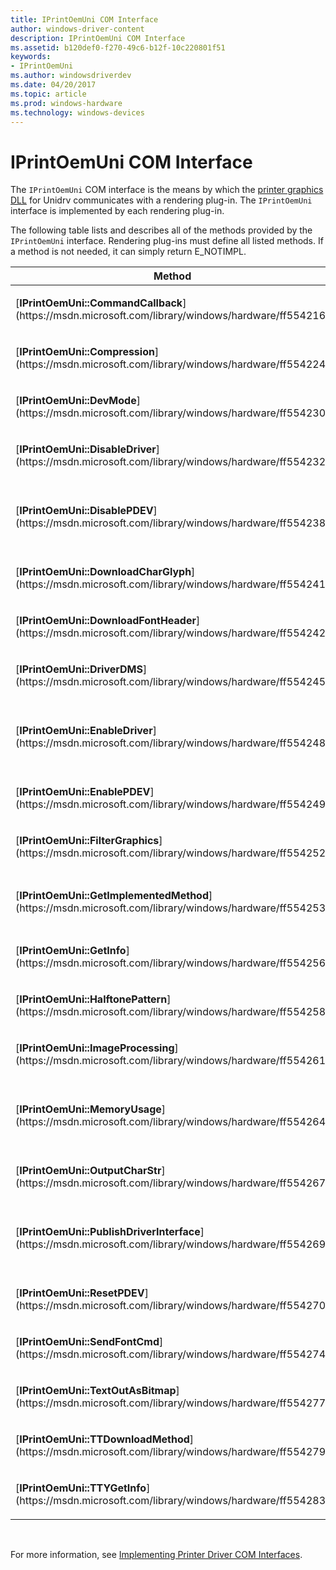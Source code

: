 ```yaml
---
title: IPrintOemUni COM Interface
author: windows-driver-content
description: IPrintOemUni COM Interface
ms.assetid: b120def0-f270-49c6-b12f-10c220801f51
keywords:
- IPrintOemUni
ms.author: windowsdriverdev
ms.date: 04/20/2017
ms.topic: article
ms.prod: windows-hardware
ms.technology: windows-devices
---
```


# IPrintOemUni COM Interface





The `IPrintOemUni` COM interface is the means by which the [printer graphics DLL](printer-graphics-dll.md) for Unidrv communicates with a rendering plug-in. The `IPrintOemUni` interface is implemented by each rendering plug-in.

The following table lists and describes all of the methods provided by the `IPrintOemUni` interface. Rendering plug-ins must define all listed methods. If a method is not needed, it can simply return E\_NOTIMPL.

<table>
<colgroup>
<col width="50%" />
<col width="50%" />
</colgroup>
<thead>
<tr class="header">
<th>Method</th>
<th>Description</th>
</tr>
</thead>
<tbody>
<tr class="odd">
<td><p>[<strong>IPrintOemUni::CommandCallback</strong>](https://msdn.microsoft.com/library/windows/hardware/ff554216)</p></td>
<td><p>Allows a rendering plug-in to provide dynamically generated printer commands.</p></td>
</tr>
<tr class="even">
<td><p>[<strong>IPrintOemUni::Compression</strong>](https://msdn.microsoft.com/library/windows/hardware/ff554224)</p></td>
<td><p>Allows a rendering plug-in to provide a customized bitmap compression method.</p></td>
</tr>
<tr class="odd">
<td><p>[<strong>IPrintOemUni::DevMode</strong>](https://msdn.microsoft.com/library/windows/hardware/ff554230)</p></td>
<td><p>Performs operations on a rendering plug-in's private DEVMODE members.</p></td>
</tr>
<tr class="even">
<td><p>[<strong>IPrintOemUni::DisableDriver</strong>](https://msdn.microsoft.com/library/windows/hardware/ff554232)</p></td>
<td><p>Frees resources that were allocated by a rendering plug-in's <strong>IPrintOemUni::EnableDriver</strong> method.</p></td>
</tr>
<tr class="odd">
<td><p>[<strong>IPrintOemUni::DisablePDEV</strong>](https://msdn.microsoft.com/library/windows/hardware/ff554238)</p></td>
<td><p>Allows a rendering plug-in to delete the private PDEV structure that was allocated by its [<strong>IPrintOemUni::EnablePDEV</strong>](https://msdn.microsoft.com/library/windows/hardware/ff554249) method.</p></td>
</tr>
<tr class="even">
<td><p>[<strong>IPrintOemUni::DownloadCharGlyph</strong>](https://msdn.microsoft.com/library/windows/hardware/ff554241)</p></td>
<td><p>Allows a rendering plug-in to download a character glyph for a specified soft font to the printer.</p></td>
</tr>
<tr class="odd">
<td><p>[<strong>IPrintOemUni::DownloadFontHeader</strong>](https://msdn.microsoft.com/library/windows/hardware/ff554242)</p></td>
<td><p>Allows a rendering plug-in to download a font's header information to a printer.</p></td>
</tr>
<tr class="even">
<td><p>[<strong>IPrintOemUni::DriverDMS</strong>](https://msdn.microsoft.com/library/windows/hardware/ff554245)</p></td>
<td><p>Allows a rendering plug-in to indicate that it will use a device-managed drawing surface.</p></td>
</tr>
<tr class="odd">
<td><p>[<strong>IPrintOemUni::EnableDriver</strong>](https://msdn.microsoft.com/library/windows/hardware/ff554248)</p></td>
<td><p>Allows a rendering plug-in to hook out some graphics DDI functions. Note that this method and <strong>IPrintOemUni::DisableDriver</strong> must be considered as a pair; if one is implemented, the other must be implemented as well.</p></td>
</tr>
<tr class="even">
<td><p>[<strong>IPrintOemUni::EnablePDEV</strong>](https://msdn.microsoft.com/library/windows/hardware/ff554249)</p></td>
<td><p>Allows a rendering plug-in to create its own PDEV structure.</p></td>
</tr>
<tr class="odd">
<td><p>[<strong>IPrintOemUni::FilterGraphics</strong>](https://msdn.microsoft.com/library/windows/hardware/ff554252)</p></td>
<td><p>Allows a rendering plug-in to modify scan line data and send it to the spooler.</p></td>
</tr>
<tr class="even">
<td><p>[<strong>IPrintOemUni::GetImplementedMethod</strong>](https://msdn.microsoft.com/library/windows/hardware/ff554253)</p></td>
<td><p>(Implementation required.) Allows Unidrv to determine which <code>IPrintOemUni</code> interface methods have been implemented by a rendering plug-in.</p></td>
</tr>
<tr class="odd">
<td><p>[<strong>IPrintOemUni::GetInfo</strong>](https://msdn.microsoft.com/library/windows/hardware/ff554256)</p></td>
<td><p>(Implementation required.) Returns a rendering plug-in's identification information.</p></td>
</tr>
<tr class="even">
<td><p>[<strong>IPrintOemUni::HalftonePattern</strong>](https://msdn.microsoft.com/library/windows/hardware/ff554258)</p></td>
<td><p>Allows a rendering plug-in to create or modify a halftone pattern before it is used in a halftoning operation.</p></td>
</tr>
<tr class="odd">
<td><p>[<strong>IPrintOemUni::ImageProcessing</strong>](https://msdn.microsoft.com/library/windows/hardware/ff554261)</p></td>
<td><p>Allows a rendering plug-in to modify image bitmap data, in order to perform color formatting or halftoning.</p></td>
</tr>
<tr class="even">
<td><p>[<strong>IPrintOemUni::MemoryUsage</strong>](https://msdn.microsoft.com/library/windows/hardware/ff554264)</p></td>
<td><p>Allows a rendering plug-in to specify the amount of memory required for use by its [<strong>IPrintOemUni::ImageProcessing</strong>](https://msdn.microsoft.com/library/windows/hardware/ff554261) method.</p></td>
</tr>
<tr class="odd">
<td><p>[<strong>IPrintOemUni::OutputCharStr</strong>](https://msdn.microsoft.com/library/windows/hardware/ff554267)</p></td>
<td><p>Allows a rendering plug-in to control the printing of font glyphs.</p></td>
</tr>
<tr class="even">
<td><p>[<strong>IPrintOemUni::PublishDriverInterface</strong>](https://msdn.microsoft.com/library/windows/hardware/ff554269)</p></td>
<td><p>(Implementation required.) Supplies a pointer to the Unidrv driver's [IPrintOemDriverUni COM interface](iprintoemdriveruni-com-interface.md) or [IPrintCoreHelperUni interface](https://msdn.microsoft.com/library/windows/hardware/ff552940).</p></td>
</tr>
<tr class="odd">
<td><p>[<strong>IPrintOemUni::ResetPDEV</strong>](https://msdn.microsoft.com/library/windows/hardware/ff554270)</p></td>
<td><p>Allows a rendering plug-in to reset its PDEV structure.</p></td>
</tr>
<tr class="even">
<td><p>[<strong>IPrintOemUni::SendFontCmd</strong>](https://msdn.microsoft.com/library/windows/hardware/ff554274)</p></td>
<td><p>Allows a rendering plug-in to modify a printer's font selection command and then send it to the printer.</p></td>
</tr>
<tr class="odd">
<td><p>[<strong>IPrintOemUni::TextOutAsBitmap</strong>](https://msdn.microsoft.com/library/windows/hardware/ff554277)</p></td>
<td><p>Allows a rendering plug-in to create a bitmap image of a text string.</p></td>
</tr>
<tr class="even">
<td><p>[<strong>IPrintOemUni::TTDownloadMethod</strong>](https://msdn.microsoft.com/library/windows/hardware/ff554279)</p></td>
<td><p>Allows a rendering plug-in to indicate the format that Unidrv should use for a specified TrueType font.</p></td>
</tr>
<tr class="odd">
<td><p>[<strong>IPrintOemUni::TTYGetInfo</strong>](https://msdn.microsoft.com/library/windows/hardware/ff554283)</p></td>
<td><p>Allows a rendering plug-in to supply Unidrv with information relevant to text-only printers.</p></td>
</tr>
</tbody>
</table>

 

For more information, see [Implementing Printer Driver COM Interfaces](implementing-printer-driver-com-interfaces.md).

 

 




